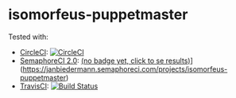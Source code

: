 # isomorfeus-puppetmaster



Tested with:
- [CircleCI](https://circleci.com): [![CircleCI](https://circleci.com/gh/isomorfeus/isomorfeus-puppetmaster/tree/master.svg?style=svg)](https://circleci.com/gh/isomorfeus/isomorfeus-puppetmaster/tree/master)
- [SemaphoreCI 2.0](https://semaphoreci.com): [(no badge yet, click to se results)](https://semaphoreci.com/api/v1/isomorfeus/isomorfeus-puppetmaster/branches/master/shields_badge.svg)](https://janbiedermann.semaphoreci.com/projects/isomorfeus-puppetmaster)
- [TravisCI](https://travis-ci.org): [![Build Status](https://travis-ci.org/isomorfeus/isomorfeus-puppetmaster.svg?branch=master)](https://travis-ci.org/isomorfeus/isomorfeus-puppetmaster)
 